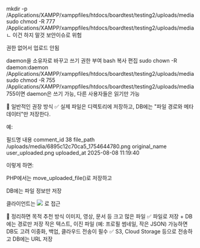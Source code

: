 mkdir -p /Applications/XAMPP/xamppfiles/htdocs/boardtest/testing2/uploads/media
sudo chmod -R 777 /Applications/XAMPP/xamppfiles/htdocs/boardtest/testing2/uploads/media
ㄴ 이건 하지 말것 보안이슈로 위험

권한 없어서 업로드 안됨 


 daemon을 소유자로 바꾸고 쓰기 권한 부여
bash
복사
편집
sudo chown -R daemon:daemon /Applications/XAMPP/xamppfiles/htdocs/boardtest/testing2/uploads/media
sudo chmod -R 755 /Applications/XAMPP/xamppfiles/htdocs/boardtest/testing2/uploads/media
755이면 daemon은 쓰기 가능, 다른 사용자들은 읽기만 가능

🧠 일반적인 권장 방식
✅ 실제 파일은 디렉토리에 저장하고, DB에는 "파일 경로와 메타데이터"만 저장한다.

예:

필드명	내용
comment_id	38
file_path	/uploads/media/6895c12c70ca5_1754644780.png
original_name	user_uploaded.png
uploaded_at	2025-08-08 11:19:40

이렇게 하면:

PHP에서는 move_uploaded_file()로 저장하고

DB에는 파일 정보만 저장

클라이언트는 <img src="/uploads/media/..." /> 로 접근

📌 정리하면
목적	추천 방식
이미지, 영상, 문서 등 크고 많은 파일	✅ 파일로 저장 + DB에는 경로만 저장
작은 텍스트, 이진 파일 (예: 프로필 썸네일, 작은 JSON)	가능하면 DB도 고려
이중화, 백업, 클라우드 전송이 필수	✅ S3, Cloud Storage 등으로 전송하고 DB에는 URL 저장